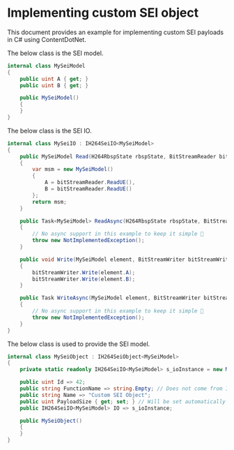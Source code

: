 ﻿# Implementing custom SEI object
This document provides an example for implementing custom SEI payloads in C# using ContentDotNet.

The below class is the SEI model.
```cs
internal class MySeiModel
{
	public uint A { get; }
	public uint B { get; }

	public MySeiModel()
	{
	}
}
```

The below class is the SEI IO.
```cs
internal class MySeiIO : IH264SeiIO<MySeiModel>
{
	public MySeiModel Read(H264RbspState rbspState, BitStreamReader bitStreamReader)
	{
		var msm = new MySeiModel()
		{
			A = bitStreamReader.ReadUE(),
			B = bitStreamReader.ReadUE()
		};
		return msm;
	}

	public Task<MySeiModel> ReadAsync(H264RbspState rbspState, BitStreamReader bitStreamReader)
	{
		// No async support in this example to keep it simple 🥲
		throw new NotImplementedException();
	}

	public void Write(MySeiModel element, BitStreamWriter bitStreamWriter, H264RbspState rbspState)
	{
		bitStreamWriter.Write(element.A);
		bitStreamWriter.Write(element.B);
	}

	public Task WriteAsync(MySeiModel element, BitStreamWriter bitStreamWriter, H264RbspState rbspState)
	{
		// No async support in this example to keep it simple 🥲
		throw new NotImplementedException();
	}
}
```
The below class is used to provide the SEI model.
```cs
internal class MySeiObject : IH264SeiObject<MySeiModel>
{
	private static readonly IH264SeiIO<MySeiModel> s_ioInstance = new MySeiIO();

	public uint Id => 42;
	public string FunctionName => string.Empty; // Does not come from ITU-T
	public string Name => "Custom SEI Object";
	public uint PayloadSize { get; set; } // Will be set automatically
	public IH264SeiIO<MySeiModel> IO => s_ioInstance;

	public MySeiObject()
	{
	}
}
```
